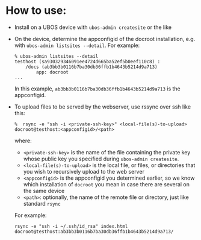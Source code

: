 # How to use:

* Install on a UBOS device with `ubos-admin createsite` or the like
* On the device, determine the appconfigid of the docroot installation, e.g. with `ubos-admin listsites --detail`.
  For example:

     ```
     % ubos-admin listsites --detail
     testhost (sa930329346091ee4724d665ba52ef5b0eef110c8) :
         /docs (ab3bb3b0116b7ba30db36ffb1b4643b5214d9a713)
             app: docroot
     ...
     ```

  In this example, `ab3bb3b0116b7ba30db36ffb1b4643b5214d9a713` is the appconfigid.

* To upload files to be served by the webserver, use rssync over ssh like this:

  ```
  %  rsync -e "ssh -i <private-ssh-key>" <local-file(s)-to-upload> docroot@testhost:<appconfigid>/<path>
  ```

  where:

  * `<private-ssh-key>` is the name of the file containing the private key whose public key you specified
    during `ubos-admin createsite`.
  * `<local-file(s)-to-upload>` is the local file, or files, or directories that you wish to recursively
    upload to the web server
  * `<appconfigid>` is the appconfigid you determined earlier, so we know which installation of `docroot`
    you mean in case there are several on the same device
  * `<path>`: optionally, the name of the remote file or directory, just like standard `rsync`

  For example:

  ```
  rsync -e "ssh -i ~/.ssh/id_rsa" index.html docroot@testhost:ab3bb3b0116b7ba30db36ffb1b4643b5214d9a713/
  ```

